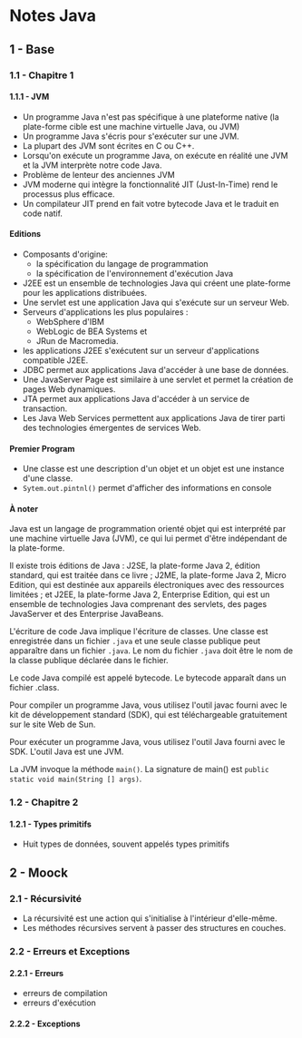 # Notes Java

## 1 - Base

### 1.1 - Chapitre 1

#### 1.1.1 - JVM

- Un programme Java n'est pas spécifique à une plateforme native (la plate-forme cible est une machine virtuelle Java, ou JVM)
- Un programme Java s'écris pour s'exécuter sur une JVM.
- La plupart des JVM sont écrites en C ou C++.
- Lorsqu'on exécute un programme Java, on exécute en réalité une JVM et la JVM interprète notre code Java.
- Problème de lenteur des anciennes JVM
- JVM moderne qui intègre la fonctionnalité JIT (Just-In-Time) rend le processus plus efficace.
- Un compilateur JIT prend en fait votre bytecode Java et le traduit en code natif.
  
#### Editions

- Composants d'origine:
  - la spécification du langage de programmation
  - la spécification de l'environnement d'exécution Java
- J2EE est un ensemble de technologies Java qui créent une plate-forme pour les applications distribuées.
- Une servlet est une application Java qui s'exécute sur un serveur Web.
- Serveurs d'applications les plus populaires :
  - WebSphere d'IBM
  - WebLogic de BEA Systems et
  - JRun de Macromedia.
- les applications J2EE s'exécutent sur un serveur d'applications compatible J2EE.
- JDBC permet aux applications Java d'accéder à une base de données.
- Une JavaServer Page est similaire à une servlet et permet la création de pages Web dynamiques.
- JTA permet aux applications Java d'accéder à un service de transaction.
- Les Java Web Services permettent aux applications Java de tirer parti des technologies émergentes de services Web.

#### Premier Program

- Une classe est une description d'un objet et un objet est une instance d'une classe.
- `Sytem.out.pintnl()` permet d'afficher des informations en console

#### À noter

Java est un langage de programmation orienté objet qui est interprété par une machine virtuelle Java (JVM), ce qui lui permet d'être indépendant de la plate-forme.

Il existe trois éditions de Java : J2SE, la plate-forme Java 2, édition standard, qui est traitée dans ce livre ; J2ME, la plate-forme Java 2, Micro Edition, qui est destinée aux appareils électroniques avec des ressources limitées ; et J2EE, la plate-forme Java 2, Enterprise Edition, qui est un ensemble de technologies Java comprenant des servlets, des pages JavaServer et des Enterprise JavaBeans.

L'écriture de code Java implique l'écriture de classes. Une classe est enregistrée dans un fichier `.java` et une seule classe publique peut apparaître dans un fichier `.java`. Le nom du fichier `.java` doit être le nom de la classe publique déclarée dans le fichier.

Le code Java compilé est appelé bytecode. Le bytecode apparaît dans un fichier .class.

Pour compiler un programme Java, vous utilisez l'outil javac fourni avec le kit de développement standard (SDK), qui est téléchargeable gratuitement sur le site Web de Sun.

Pour exécuter un programme Java, vous utilisez l'outil Java fourni avec le SDK. L'outil Java est une JVM.

La JVM invoque la méthode `main()`. La signature de main() est `public static void main(String [] args)`.

### 1.2 - Chapitre 2

#### 1.2.1 - Types primitifs

- Huit types de données, souvent appelés types primitifs

## 2 - Moock

### 2.1 - Récursivité

- La récursivité est une action qui s'initialise à l'intérieur d'elle-même.
- Les méthodes récursives servent à passer des structures en couches.

### 2.2 - Erreurs et Exceptions

#### 2.2.1 - Erreurs

- erreurs de compilation
- erreurs d'exécution

#### 2.2.2 - Exceptions
